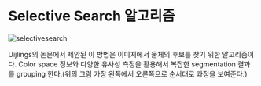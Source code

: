 # Selective Search 알고리즘

![selectivesearch](https://user-images.githubusercontent.com/34755287/38194595-68bc366c-36b3-11e8-9334-be5b7e4f0e3b.JPG)

Uijlings의 논문에서 제안된 이 방법은 이미지에서 물체의 후보를 찾기 위한 알고리즘이다. Color space 정보와 다양한 유사성 측정을 활용해서 복잡한 segmentation 결과를 grouping 한다.(위의 그림 가장 왼쪽에서 오른쪽으로 순서대로 과정을 보여준다.)
